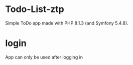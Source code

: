 # Todo-List-ztp
Simple ToDo app made with PHP 8.1.3 (and Symfony 5.4.8).

# login
App can only be used after logging in
